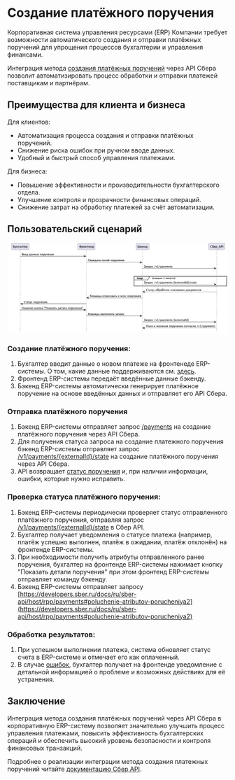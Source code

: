 # Создание платёжного поручения

Корпоративная система управления ресурсами (ERP) Компании требует возможности автоматического создания и отправки платёжных поручений для упрощения процессов бухгалтерии и управления финансами. 

Интеграция метода [создания платёжных поручений](https://developers.sber.ru/docs/ru/sber-api/host/rpp/payments) через API Сбера позволит автоматизировать процесс обработки и отправки платежей поставщикам и партнёрам.

## Преимущества для клиента и бизнеса
Для клиентов:

  - Автоматизация процесса создания и отправки платёжных поручений.
  - Снижение риска ошибок при ручном вводе данных.
  - Удобный и быстрый способ управления платежами.

Для бизнеса:

  - Повышение эффективности и производительности бухгалтерского отдела.
  - Улучшение контроля и прозрачности финансовых операций.
  - Снижение затрат на обработку платежей за счёт автоматизации.

## Пользовательский сценарий

![image](out/test/Payments.png)

### Создание платёжного поручения:
1. Бухгалтер вводит данные о новом платеже на фронтенеде ERP-системы. О том, какие данные поддерживаются см. [здесь](https://developers.sber.ru/docs/ru/sber-api/host/rpp/payments#model-zaprosa-i-otveta28).
1. Фронтенд ERP-системы передаёт введённые данные бэкенду.
1. Бэкенд ERP-системы автоматически генерирует платёжное поручение на основе введённых данных и отправляет его API Сбера.

### Отправка платёжного поручения
1. Бэкенд ERP-системы отправляет запрос [/payments](https://developers.sber.ru/docs/ru/sber-api/host/rpp/payments#sozdanie-platezhnyh-porucheniy2) на создание платёжного поручения через API Сбера.
1. Для получения статусa запроса на создание платежного поручения бэкенд ERP-системы отправляет запрос [/v1/payments/{externalId}/state](https://developers.sber.ru/docs/ru/sber-api/host/rpp/payments#poluchenie-statusa-porucheniya3) на создание платёжного поручения через API Сбера.
1. API возвращает [статус поручения](https://developers.sber.ru/docs/ru/sber-api/host/rpp/payments#statusy-obrabotki-platezhnyh-dokumentov2) и, при наличии информации, ошибки, которые нужно исправить.

### Проверка статуса платёжного поручения:
1. Бэкенд ERP-системы периодически проверяет статус отправленного платёжного поручения, отправляя запрос [/v1/payments/{externalId}/state](https://developers.sber.ru/docs/ru/sber-api/host/rpp/payments#poluchenie-statusa-porucheniya3) в Сбер API.
1. Бухгалтер получает уведомления о статусе платежа (например, платёж успешно выполнен, платёж в ожидании, платёж отклонён) на фронтенде ERP-системы.
1. При необходимости получить атрибуты отправленного ранее поручения, бухгалтер на фронтенде ERP-системы нажимает кнопку "Показать детали поручения" при этом фронтенд ERP-системы отправляет команду бэкенду.
1. Бэкенд ERP-системы отправляет запросу [https://developers.sber.ru/docs/ru/sber-api/host/rpp/payments#poluchenie-atributov-porucheniya2](https://developers.sber.ru/docs/ru/sber-api/host/rpp/payments#poluchenie-atributov-porucheniya2)

### Обработка результатов:
1. При успешном выполнении платежа, система обновляет статус счета в ERP-системе и отмечает его как оплаченный.
1. В случае [ошибок](https://developers.sber.ru/docs/ru/sber-api/host/rpp/payments#kody-vozvrata53), бухгалтер получает на фронтенде уведомление с детальной информацией о проблеме и возможных действиях для её устранения.

## Заключение
Интеграция метода создания платёжных поручений через API Сбера в корпоративную ERP-систему позволяет значительно улучшить процесс управления платежами, повысить эффективность бухгалтерских операций и обеспечить высокий уровень безопасности и контроля финансовых транзакций.

Подробнее о реализации интеграции метода создания платежных поручений читайте [документацию Сбер API](https://developers.sber.ru/docs/ru/sber-api/host/rpp/payments).